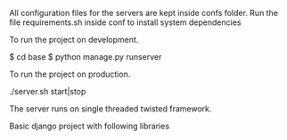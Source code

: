 All configuration files for the servers are kept inside confs folder.
Run the file requirements.sh inside conf to install system dependencies

To run the project on development.

$ cd base
$ python manage.py runserver

To run the project on production.

./server.sh start|stop

The server runs on single threaded twisted framework.

Basic django project with following libraries

